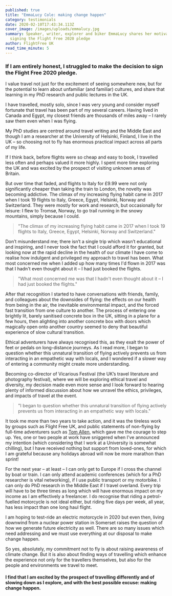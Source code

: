 ```yaml
---
published: true
title: "EmmaLucy Cole: making change happen"
category: testimonials
date: 2020-02-10T17:43:34.113Z
cover_image: /images/uploads/emmalucy.jpg
summary: Speaker, writer, explorer and biker EmmaLucy shares her motivation for
  signing the Flight Free 2020 pledge
author: FlightFree UK
read_time_minute: 5
---
```

### If I am entirely honest, I struggled to make the decision to sign the Flight Free 2020 pledge.

I value travel not just for the excitement of seeing somewhere new, but for the potential to learn about unfamiliar (and familiar) cultures, and share that learning in my PhD research and public lectures in the UK. 

I have travelled, mostly solo, since I was very young and consider myself fortunate that travel has been part of my several careers. Having lived in Canada and Egypt, my closest friends are thousands of miles away – I rarely saw them even when I was flying. 

My PhD studies are centred around travel writing and the Middle East and though I am a researcher at the University of Helsinki, Finland, I live in the UK – so choosing not to fly has enormous practical impact across all parts of my life.

If I think back, before flights were so cheap and easy to book, I travelled less often and perhaps valued it more highly. I spent more time exploring the UK and was excited by the prospect of visiting unknown areas of Britain. 

But over time that faded, and flights to Italy for £9.99 were not only significantly cheaper than taking the train to London, the novelty was becoming addictive. The climax of my increasing flying habit came in 2017 when I took 19 flights to Italy, Greece, Egypt, Helsinki, Norway and Switzerland. They were mostly for work and research, but occasionally for leisure: I flew to Tromsø, Norway, to go trail running in the snowy mountains, simply because I could.

> "The climax of my increasing flying habit came in 2017 when I took 19 flights to Italy, Greece, Egypt, Helsinki, Norway and Switzerland."

Don’t misunderstand me; there isn’t a single trip which wasn’t educational and inspiring, and I never took the fact that I could afford it for granted, but looking now at the rapid decline in the health of our climate I have come to realise how indulgent and privileged my approach to travel has been. What most concerned me when I added up how many times I'd flown in 2017 was that I hadn't even thought about it – I had just booked the flights.

> "What most concerned me was that I hadn't even thought about it – I had just booked the flights."

After that recognition I started to have conversations with friends, family, and colleagues about the downsides of flying: the effects on our health from being in the air, the inevitable environmental impact, and the forced fast transition from one culture to another. The process of entering one brightly lit, barely sanitised concrete box in the UK, sitting in a plane for a few hours, then alighting into another concrete box with doors which magically open onto another country seemed to deny that beautiful experience of slow cultural transition. 

Ethical adventurers have always recognised this, as they exalt the power of feet or pedals on long-distance journeys. As I read more, I began to question whether this unnatural transition of flying actively prevents us from interacting in an empathetic way with locals, and I wondered if a slower way of entering a community might create more understanding. 

Becoming co-director of Vicarious Festival (the UK’s travel literature and photography festival), where we will be exploring ethical travel and diversity, my decision made even more sense and I look forward to hearing plenty of informed discussion about how we unravel the ethics, privileges, and impacts of travel at the event.

> "I began to question whether this unnatural transition of flying actively prevents us from interacting in an empathetic way with locals."

It took me more than two years to take action, and it was the tireless work by groups such as Flight Free UK, and public statements of non-flying by full-time adventurers such as [Tom Allen](https://tomallen.info/can-flight-free-living-and-adventure-travel-really-co-exist/), which gave me the courage to step up. Yes, one or two people at work have sniggered when I’ve announced my intention (which considering that I work at a University is somewhat chilling), but I have received nothing but support from loved-ones, for which I am grateful because any holidays abroad will now be more marathon than sprint!

For the next year – at least – I can only get to Europe if I cross the channel by boat or train. I can only attend academic conferences (which for a PhD researcher is vital networking), if I use public transport or my motorbike. I can only do PhD research in the Middle East if I travel overland. Every trip will have to be three times as long which will have enormous impact on my income as I am effectively a freelancer. I do recognise that riding a petrol-fuelled motorcycle is not ideal either, but riding five days per week, all year, has less impact than one long haul flight. 

I am hoping to test-ride an electric motorcycle in 2020 but even then, living downwind from a nuclear power station in Somerset raises the question of how we generate future electricity as well. There are so many issues which need addressing and we must use everything at our disposal to make change happen.

So yes, absolutely, my commitment not to fly is about raising awareness of climate change. But it is also about finding ways of travelling which enhance the experience not only for the travellers themselves, but also for the people and environments we travel to meet.

#### I find that I am excited by the prospect of travelling differently and of slowing down as I explore, and with the best possible excuse: making change happen.